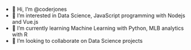 - 👋 Hi, I’m @coderjones
- 👀 I’m interested in Data Science, JavaScript programming with Nodejs and Vue.js
- 🌱 I’m currently learning Machine Learning with Python, MLB analytics with R
- 💞️ I’m looking to collaborate on Data Science projects


<!---
coderjones/coderjones is a ✨ special ✨ repository because its `README.md` (this file) appears on your GitHub profile.
You can click the Preview link to take a look at your changes.
--->
